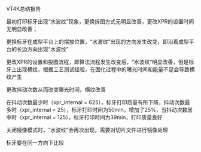 VT4K总结报告

最初打印标牙出现“水波纹”现象，更换拆图方式无明显改善，更改XPR的设置时间无明显改善；

更换标牙在成型平台上的摆放位置，“水波纹”出现的方向发生改变，即沿着成型平台的长边方向出现“水波纹”

更改XPR的设置和投图流程，即算法流程发生改变后，“水波纹”明显改善，但是标牙上出现横纹，根据工艺测试经验，在固化过程中的曝光时间和能量不足会导致横纹产生

更改抖动次数从而改变曝光时间，横纹改善

在抖动次数最少时（xpr_internal = 625），标牙打印质量有所下降，抖动次数最多时（xpr_internal = 25），标牙打印时间为50min，增加了25%，当抖动次数居中时（xpr_internal = 125），标牙打印时间为39min，打印质量良好

关闭镜像模式时，“水波纹”会再次出现，需要对切片文件进行镜像处理

 标牙要在同一方向下比较

